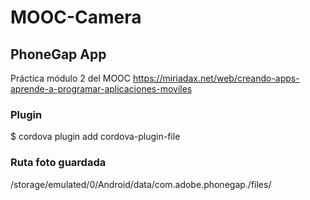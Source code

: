 

# MOOC-Camera
## PhoneGap App
Práctica módulo 2 del MOOC https://miriadax.net/web/creando-apps-aprende-a-programar-aplicaciones-moviles

### Plugin
$ cordova plugin add cordova-plugin-file

### Ruta foto guardada
/storage/emulated/0/Android/data/com.adobe.phonegap./files/
